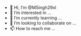 - 👋 Hi, I’m @MSingh29xl
- 👀 I’m interested in ...
- 🌱 I’m currently learning ...
- 💞️ I’m looking to collaborate on ...
- 📫 How to reach me ...

<!---
MSingh29xl/MSingh29xl is a ✨ special ✨ repository because its `README.md` (this file) appears on your GitHub profile.
You can click the Preview link to take a look at your changes.
--->
